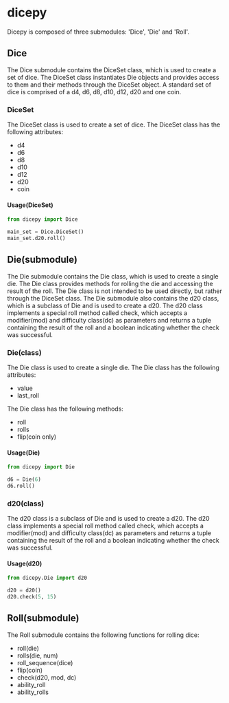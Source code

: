 # dicepy

Dicepy is composed of three submodules: 'Dice', 'Die' and 'Roll'. 

## Dice

The Dice submodule contains the DiceSet class, which is used to create a set of dice. The DiceSet class instantiates Die objects and provides access to them and their methods through the DiceSet object. A standard set of dice is comprised of a d4, d6, d8, d10, d12, d20 and one coin.

### DiceSet

The DiceSet class is used to create a set of dice. The DiceSet class has the following attributes:

* d4
* d6
* d8
* d10
* d12
* d20
* coin

#### Usage(DiceSet)

```python
from dicepy import Dice

main_set = Dice.DiceSet()
main_set.d20.roll()
```

## Die(submodule)

The Die submodule contains the Die class, which is used to create a single die. The Die class provides methods for rolling the die and accessing the result of the roll. The Die class is not intended to be used directly, but rather through the DiceSet class. The Die submodule also contains the d20 class, which is a subclass of Die and is used to create a d20. The d20 class implements a special roll method called check, which accepts a modifier(mod) and difficulty class(dc) as parameters and returns a tuple containing the result of the roll and a boolean indicating whether the check was successful.

### Die(class)

The Die class is used to create a single die. The Die class has the following attributes:

* value
* last_roll

The Die class has the following methods:

* roll
* rolls
* flip(coin only)

#### Usage(Die)

```python
from dicepy import Die

d6 = Die(6)
d6.roll()
```

### d20(class)

The d20 class is a subclass of Die and is used to create a d20. The d20 class implements a special roll method called check, which accepts a modifier(mod) and difficulty class(dc) as parameters and returns a tuple containing the result of the roll and a boolean indicating whether the check was successful.

#### Usage(d20)

```python
from dicepy.Die import d20

d20 = d20()
d20.check(5, 15)
```

## Roll(submodule)

The Roll submodule contains the following functions for rolling dice:

* roll(die)
* rolls(die, num)
* roll_sequence(dice)
* flip(coin)
* check(d20, mod, dc)
* ability_roll
* ability_rolls

